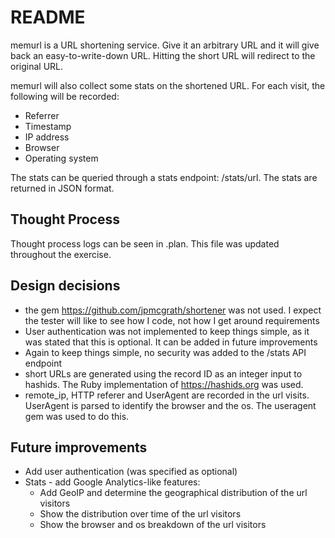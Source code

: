 # README

memurl is a URL shortening service. Give it an arbitrary URL and it will give back an easy-to-write-down URL. Hitting the short URL will redirect to the original URL.

memurl will also collect some stats on the shortened URL. For each visit, the following will be recorded:
- Referrer
- Timestamp
- IP address
- Browser
- Operating system

The stats can be queried through a stats endpoint: /stats/url. The stats are returned in JSON format.

## Thought Process

Thought process logs can be seen in .plan. This file was updated throughout the exercise.

## Design decisions

- the gem https://github.com/jpmcgrath/shortener was not used. I expect the tester will like to see how I code, not how I get around requirements
- User authentication was not implemented to keep things simple, as it was stated that this is optional. It can be added in future improvements
- Again to keep things simple, no security was added to the /stats API endpoint
- short URLs are generated using the record ID as an integer input to hashids. The Ruby implementation of https://hashids.org was used.
- remote_ip, HTTP referer and UserAgent are recorded in the url visits. UserAgent is parsed to identify the browser and the os. The useragent gem was used to do this.

## Future improvements

- Add user authentication (was specified as optional)
- Stats - add Google Analytics-like features:
  - Add GeoIP and determine the geographical distribution of the url visitors
  - Show the distribution over time of the url visitors
  - Show the browser and os breakdown of the url visitors
